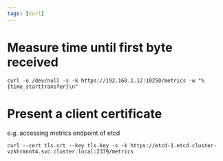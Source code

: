 ```yaml
---
tags: [curl]
---
```

# Measure time until first byte received

```
curl -o /dev/null -s -k https://192.168.1.12:10250/metrics -w "%{time_starttransfer}\n"
```

# Present a client certificate

e.g. accessing metrics endpoint of etcd

```
curl --cert tls.crt --key tls.key -s -k https://etcd-1.etcd.cluster-vzkhcmnnt4.svc.cluster.local:2379/metrics
```
